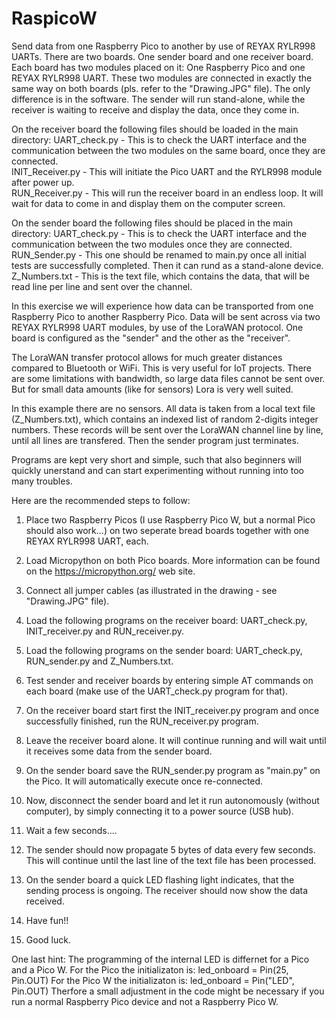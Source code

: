 # RaspicoW
Send data from one Raspberry Pico to another by use of REYAX RYLR998 UARTs. 
There are two boards. One sender board and one receiver board. Each board has two modules placed on it: One Raspberry Pico and one REYAX RYLR998 UART.
These two modules are connected in exactly the same way on both boards (pls. refer to the "Drawing.JPG" file). 
The only difference is in the software. The sender will run stand-alone, while the receiver is waiting to receive and display the data, once they come in. 

On the receiver board the following files should be loaded in the main directory: 
UART_check.py      - This is to check the UART interface and the communication between the two modules on the same board, once they are connected.  
INIT_Receiver.py   - This will initiate the Pico UART and the RYLR998 module after power up.  
RUN_Receiver.py    - This will run the receiver board in an endless loop. It will wait for data to come  in and display them on  the computer screen. 

On the sender board the following files should be placed in the main directory: 
UART_check.py      - This is  to check the UART interface and the  communication between the two modules once they are connected. 
RUN_Sender.py      - This one should be renamed to main.py once all initial tests are successfully completed. Then it can rund as a stand-alone device. 
Z_Numbers.txt      - This is the text file, which contains the data, that will be read line per line  and sent over the channel. 

In this exercise we will experience how data can be transported from one Raspberry Pico to another Raspberry Pico. Data will be sent across 
via two REYAX RYLR998 UART modules, by use of the LoraWAN protocol. One board is configured as the "sender" and the other as the "receiver". 

The LoraWAN transfer protocol allows for much greater distances compared to Bluetooth or WiFi. This is very useful for IoT projects. 
There are some limitations with bandwidth, so large data files cannot be sent over. But for small data amounts (like for sensors) Lora is very well suited. 

In this example there are no sensors. All data is taken from a local text file (Z_Numbers.txt), which contains an indexed list of random 2-digits integer numbers. 
These records will be sent over the LoraWAN channel line by line, until all lines are transfered. Then the sender program just terminates. 

Programs are kept very short and simple, such that also beginners will quickly unerstand and can start experimenting without running into too many troubles. 

Here are the recommended steps to follow: 
1. Place two Raspberry Picos (I use Raspberry Pico W, but a normal Pico should also work...) on two seperate bread boards together with one REYAX RYLR998 UART, each.
2. Load Micropython on both Pico boards. More information can be found on the https://micropython.org/ web site.  
3. Connect all jumper cables (as illustrated in the drawing - see "Drawing.JPG" file).
4. Load the following programs on the receiver board: UART_check.py, INIT_receiver.py and RUN_receiver.py.
5. Load the following programs on the  sender  board: UART_check.py, RUN_sender.py and Z_Numbers.txt.
6. Test sender and receiver boards by entering simple AT commands on each board (make use of the UART_check.py program for that).
7. On the receiver board start first the INIT_receiver.py program and once successfully finished, run the RUN_receiver.py program.
8. Leave the receiver board alone. It will continue running and will wait until it receives some data from the sender board. 
9. On the sender board save the RUN_sender.py program as "main.py" on the Pico. It will automatically execute once re-connected.
10. Now, disconnect the sender board and let it run autonomously (without computer), by simply connecting it to a power source (USB hub).
11. Wait a few seconds....
12. The sender should now propagate 5 bytes of data every few seconds. This will continue until the last line of the text file has been processed. 
13. On the sender board a quick LED flashing light indicates, that the sending process is ongoing. The receiver should now show the data received.

14. Have fun!!
15. Good luck.

One last hint: The programming of the internal LED is differnet for a Pico and a Pico W. 
For the Pico the initializaton is:    led_onboard = Pin(25, Pin.OUT)
For the Pico W  the initializaton is: led_onboard = Pin("LED", Pin.OUT)
Therfore a small adjustment in the code might be necessary if you run a normal Raspberry Pico device and not a Raspberry Pico W.





   
